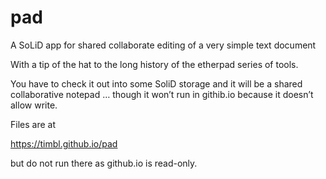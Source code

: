 # pad
A SoLiD app for shared collaborate editing of a very simple text document

With a tip of the hat to the long history of the etherpad series of tools.  


You have to check it out into some SoliD storage and it will be a shared collaborative notepad … though it won’t run in githib.io because it doesn’t allow write.

Files are at

https://timbl.github.io/pad

but do not run there as github.io is read-only.
